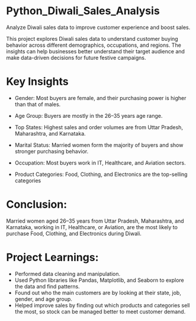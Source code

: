 # Python_Diwali_Sales_Analysis
Analyze Diwali sales data to improve customer experience and boost sales.

This project explores Diwali sales data to understand customer buying behavior across different demographics, occupations, and regions. The insights can help businesses better understand their target audience and make data-driven decisions for future festive campaigns.

# Key Insights
- Gender: Most buyers are female, and their purchasing power is higher than that of males.

- Age Group: Buyers are mostly in the 26–35 years age range.

- Top States: Highest sales and order volumes are from Uttar Pradesh, Maharashtra, and Karnataka.

- Marital Status: Married women form the majority of buyers and show stronger purchasing behavior.

- Occupation: Most buyers work in IT, Healthcare, and Aviation sectors.

- Product Categories: Food, Clothing, and Electronics are the top-selling categories

# Conclusion: 
Married women aged 26–35 years from Uttar Pradesh, Maharashtra, and Karnataka, working in IT, Healthcare, or Aviation, are the most likely to purchase Food, Clothing, and Electronics during Diwali.

# Project Learnings:
- Performed data cleaning and manipulation.
- Used Python libraries like Pandas, Matplotlib, and Seaborn to explore the data and find patterns.
- Found out who the main customers are by looking at their state, job, gender, and age group.
- Helped improve sales by finding out which products and categories sell the most, so stock can be managed better to meet customer demand. 
